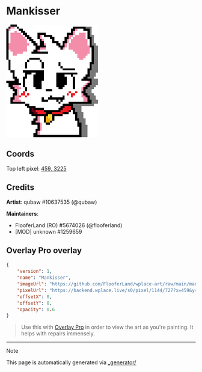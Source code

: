 # Mankisser

<img src="././mankisser.png" height="300px" style="image-rendering: pixelated;" />

## Coords

Top left pixel: [459, 3225](https://wplace.live/?lat=46.167597376524945&lng=21.174521153027314&zoom=15.735728330724765)

## Credits

**Artist**: qubaw #10637535 (@qubaw)

**Maintainers**: 
- FlooferLand (RO) #5674026 (@flooferland)
- [MOD] unknown #1259659

## Overlay Pro overlay

```json
{
    "version": 1,
    "name": "Mankisser",
    "imageUrl": "https://github.com/FlooferLand/wplace-art/raw/main/mankisser/mankisser.png",
    "pixelUrl": "https://backend.wplace.live/s0/pixel/1144/727?x=459&y=225",
    "offsetX": 0,
    "offsetY": 0,
    "opacity": 0.6
}
```

> Use this with [Overlay Pro](https://greasyfork.org/en/scripts/545041-wplace-overlay-pro) in order to view the art as you're painting. It helps with repairs immensely.

---

> [!NOTE]
> This page is automatically generated via [_generator/](../_generator)